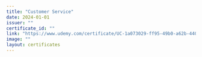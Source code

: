 ```yaml
---
title: "Customer Service"
date: 2024-01-01
issuer: ""
certificate_id: ""
link: "https://www.udemy.com/certificate/UC-1a073029-ff95-49b0-a62b-440cc6e3c054/"
image: ""
layout: certificates
---
```

